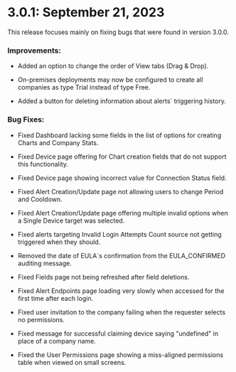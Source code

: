 # 3.0.1: September 21, 2023

This release focuses mainly on fixing bugs that were found in version 3.0.0.

### Improvements:

* Added an option to change the order of View tabs (Drag & Drop).

* On-premises deployments may now be configured to create all companies as type Trial instead of type Free.

* Added a button for deleting information about alerts` triggering history.

### Bug Fixes:

* Fixed Dashboard lacking some fields in the list of options for creating Charts and Company Stats.

* Fixed Device page offering for Chart creation fields that do not support this functionality.

* Fixed Device page showing incorrect value for Connection Status field.

* Fixed Alert Creation/Update page not allowing users to change Period and Cooldown.

* Fixed Alert Creation/Update page offering multiple invalid options when a Single Device target was selected.

* Fixed alerts targeting Invalid Login Attempts Count source not getting triggered when they should.

* Removed the date of EULA`s confirmation from the EULA_CONFIRMED auditing message.

* Fixed Fields page not being refreshed after field deletions.

* Fixed Alert Endpoints page loading very slowly when accessed for the first time after each login.

* Fixed user invitation to the company failing when the requester selects no permissions.

* Fixed message for successful claiming device saying "undefined" in place of a company name.

* Fixed the User Permissions page showing a miss-aligned permissions table when viewed on small screens.